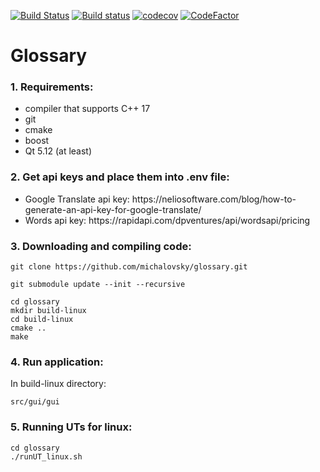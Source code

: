 [![Build Status](https://travis-ci.org/michalovsky/glossary.svg?branch=master)](https://travis-ci.org//michalovsky/glossary)
[![Build status](https://ci.appveyor.com/api/projects/status/qknnoy8h9u5stvyt/branch/master?svg=true)](https://ci.appveyor.com/project/michalovsky/glossary/branch/master)
[![codecov](https://codecov.io/gh/michalovsky/glossary/branch/master/graph/badge.svg)](https://codecov.io/gh/michalovsky/glossary)
[![CodeFactor](https://www.codefactor.io/repository/github/michalovsky/glossary/badge)](https://www.codefactor.io/repository/github/michalovsky/glossary)

# Glossary

<h3>1. Requirements:</h3>
<ul>
  <li>compiler that supports C++ 17</li>
  <li>git</li>
  <li>cmake</li>
  <li>boost</li>
  <li>Qt 5.12 (at least)</li>
</ul>

<h3>2. Get api keys and place them into .env file:</h3>
<ul>
  <li>Google Translate api key: 
    https://neliosoftware.com/blog/how-to-generate-an-api-key-for-google-translate/
  </li> 
  <li>Words api key:
  https://rapidapi.com/dpventures/api/wordsapi/pricing
  </li>
</ul>

<h3>3. Downloading and compiling code:</h3>

    git clone https://github.com/michalovsky/glossary.git

    git submodule update --init --recursive

    cd glossary
    mkdir build-linux
    cd build-linux
    cmake ..
    make

<h3>4. Run application: </h3>
In build-linux directory:

    src/gui/gui

<h3>5. Running UTs for linux:</h3>

    cd glossary
    ./runUT_linux.sh
